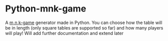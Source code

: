 # Python-mnk-game
A [m,n,k-game](https://en.wikipedia.org/w/index.php?title=M,n,k-game&oldid=1220678259) generator made in Python. You can choose how the table will be in length (only square tables are supported so far) and how many players will play! Will add further documentation and extend later
